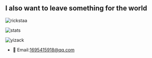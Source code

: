 
## I also want to leave something for the world 

![rickstaa](https://github-readme-stats-git-masterrstaa-rickstaa.vercel.app/api?username=erqiu-sj&theme=dark)

![stats](https://github-readme-stats.vercel.app/api/top-langs/?username=erqiu-sj&theme=dark)

![yizack](https://gists-readme.yizack.com/api?user=erqiu-sj)


- 📧  Email:1695415918@qq.com

<!--
**erqiu-sj/erqiu-sj** is a ✨ _special_ ✨ repository because its `README.md` (this file) appears on your GitHub profile.

Here are some ideas to get you started:

- 🔭 I’m currently working on ...
- 🌱 I’m currently learning ...
- 👯 I’m looking to collaborate on ...
- 🤔 I’m looking for help with ...
- 💬 Ask me about ...
- 📫 QQ:1695415918
📧 Email:1695415918@qq.com
- 😄 Pronouns: ...
- ⚡ Fun fact: ...
-->
